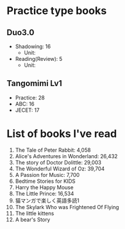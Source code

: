 # Practice type books

## Duo3.0
- Shadowing: 16
    - Unit: 
- Reading(Review): 5
   - Unit: 

## Tangomimi Lv1
* Practice: 28
* ABC: 16
* JECET: 17

# List of books I've read
1. The Tale of Peter Rabbit: 4,058
1. Alice's Adventures in Wonderland: 26,432
1. The story of Doctor Dolittle: 29,003
1. The Wonderful Wizard of Oz: 39,704
1. A Passion for Music: 7,700
1. Bedtime Stories for KIDS
1. Harry the Happy Mouse
1. The Little Prince: 16,534
1. 猫マンガで楽しく英語多読1
1. The Skylark Who was Frightened Of Flying
1. The little kittens
1. A bear's Story